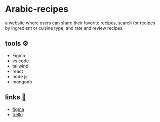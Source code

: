 # Arabic-recipes

a website where users can share their favorite recipes, search for recipes by
ingredient or cuisine type, and rate and review recipes.

## tools ⚙️

- Figma
- vs code
- tailwind
- react
- node js
- mongodb

## links 📎

- [figma](https://www.figma.com/file/31t8JmFudLWZiZ77hZTBpr/masterpiece?node-id=0-1&t=xbwZIqVyhWQ0iXjE-0)
- [trello](https://trello.com/b/wZvB6qB8/progress)

